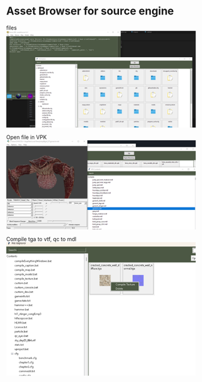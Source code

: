 
# Asset Browser for source engine

files
![](112417.png)

Open file in VPK
![](112542.png)

Compile tga to vtf, qc to mdl
![](113621.png)
